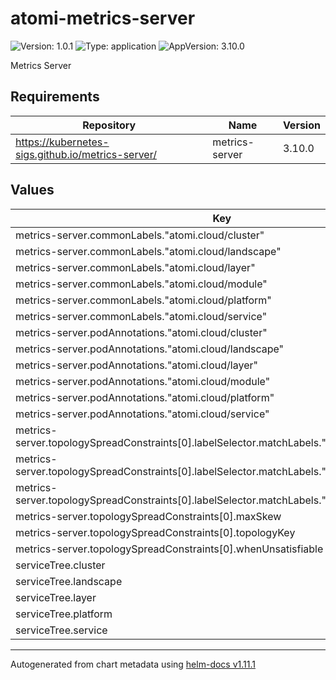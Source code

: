 # atomi-metrics-server

![Version: 1.0.1](https://img.shields.io/badge/Version-1.0.1-informational?style=flat-square) ![Type: application](https://img.shields.io/badge/Type-application-informational?style=flat-square) ![AppVersion: 3.10.0](https://img.shields.io/badge/AppVersion-3.10.0-informational?style=flat-square)

Metrics Server

## Requirements

| Repository | Name | Version |
|------------|------|---------|
| https://kubernetes-sigs.github.io/metrics-server/ | metrics-server | 3.10.0 |

## Values

| Key | Type | Default | Description |
|-----|------|---------|-------------|
| metrics-server.commonLabels."atomi.cloud/cluster" | string | `"opal"` |  |
| metrics-server.commonLabels."atomi.cloud/landscape" | string | `"pichu"` |  |
| metrics-server.commonLabels."atomi.cloud/layer" | string | `"1"` |  |
| metrics-server.commonLabels."atomi.cloud/module" | string | `"operator"` |  |
| metrics-server.commonLabels."atomi.cloud/platform" | string | `"systems"` |  |
| metrics-server.commonLabels."atomi.cloud/service" | string | `"metrics-server"` |  |
| metrics-server.podAnnotations."atomi.cloud/cluster" | string | `"opal"` |  |
| metrics-server.podAnnotations."atomi.cloud/landscape" | string | `"pichu"` |  |
| metrics-server.podAnnotations."atomi.cloud/layer" | string | `"1"` |  |
| metrics-server.podAnnotations."atomi.cloud/module" | string | `"operator"` |  |
| metrics-server.podAnnotations."atomi.cloud/platform" | string | `"systems"` |  |
| metrics-server.podAnnotations."atomi.cloud/service" | string | `"metrics-server"` |  |
| metrics-server.topologySpreadConstraints[0].labelSelector.matchLabels."atomi.cloud/module" | string | `"operator"` |  |
| metrics-server.topologySpreadConstraints[0].labelSelector.matchLabels."atomi.cloud/platform" | string | `"systems"` |  |
| metrics-server.topologySpreadConstraints[0].labelSelector.matchLabels."atomi.cloud/service" | string | `"metrics-server"` |  |
| metrics-server.topologySpreadConstraints[0].maxSkew | int | `1` |  |
| metrics-server.topologySpreadConstraints[0].topologyKey | string | `"topology.kubernetes.io/zone"` |  |
| metrics-server.topologySpreadConstraints[0].whenUnsatisfiable | string | `"ScheduleAnyway"` |  |
| serviceTree.cluster | string | `"opal"` |  |
| serviceTree.landscape | string | `"pichu"` |  |
| serviceTree.layer | string | `"1"` |  |
| serviceTree.platform | string | `"systems"` |  |
| serviceTree.service | string | `"metrics-server"` |  |

----------------------------------------------
Autogenerated from chart metadata using [helm-docs v1.11.1](https://github.com/norwoodj/helm-docs/releases/v1.11.1)